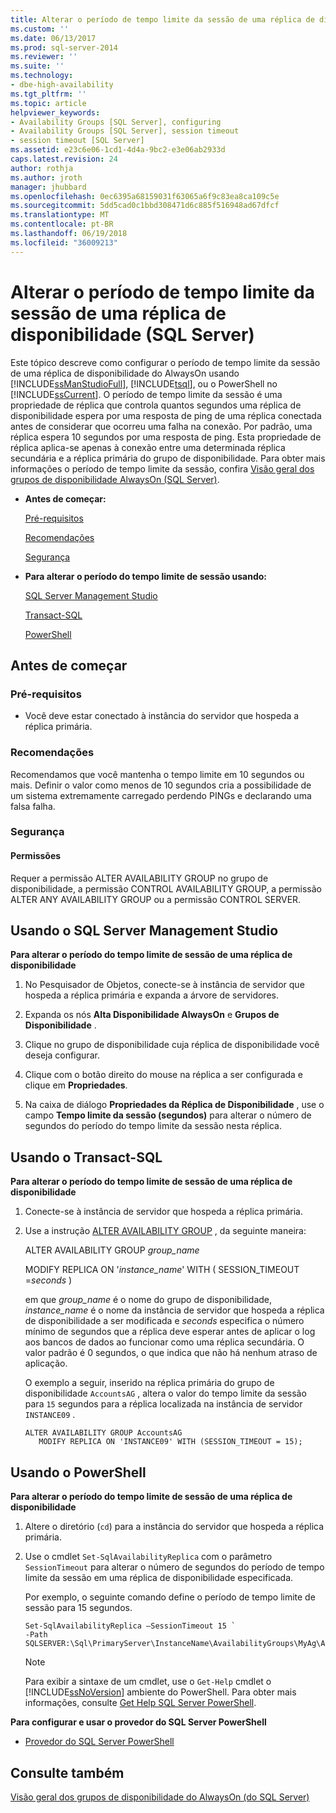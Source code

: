 ```yaml
---
title: Alterar o período de tempo limite da sessão de uma réplica de disponibilidade (SQL Server) | Microsoft Docs
ms.custom: ''
ms.date: 06/13/2017
ms.prod: sql-server-2014
ms.reviewer: ''
ms.suite: ''
ms.technology:
- dbe-high-availability
ms.tgt_pltfrm: ''
ms.topic: article
helpviewer_keywords:
- Availability Groups [SQL Server], configuring
- Availability Groups [SQL Server], session timeout
- session timeout [SQL Server]
ms.assetid: e23c6e06-1cd1-4d4a-9bc2-e3e06ab2933d
caps.latest.revision: 24
author: rothja
ms.author: jroth
manager: jhubbard
ms.openlocfilehash: 0ec6395a68159031f63065a6f9c83ea8ca109c5e
ms.sourcegitcommit: 5dd5cad0c1bbd308471d6c885f516948ad67dfcf
ms.translationtype: MT
ms.contentlocale: pt-BR
ms.lasthandoff: 06/19/2018
ms.locfileid: "36009213"
---
```

# <a name="change-the-session-timeout-period-for-an-availability-replica-sql-server"></a>Alterar o período de tempo limite da sessão de uma réplica de disponibilidade (SQL Server)
  Este tópico descreve como configurar o período de tempo limite da sessão de uma réplica de disponibilidade do AlwaysOn usando [!INCLUDE[ssManStudioFull](../../../includes/ssmanstudiofull-md.md)], [!INCLUDE[tsql](../../../includes/tsql-md.md)], ou o PowerShell no [!INCLUDE[ssCurrent](../../../includes/sscurrent-md.md)]. O período de tempo limite da sessão é uma propriedade de réplica que controla quantos segundos uma réplica de disponibilidade espera por uma resposta de ping de uma réplica conectada antes de considerar que ocorreu uma falha na conexão. Por padrão, uma réplica espera 10 segundos por uma resposta de ping. Esta propriedade de réplica aplica-se apenas à conexão entre uma determinada réplica secundária e a réplica primária do grupo de disponibilidade. Para obter mais informações o período de tempo limite da sessão, confira [Visão geral dos grupos de disponibilidade AlwaysOn &#40;SQL Server&#41;](overview-of-always-on-availability-groups-sql-server.md).  
  
-   **Antes de começar:**  
  
     [Pré-requisitos](#Prerequisites)  
  
     [Recomendações](#Recommendations)  
  
     [Segurança](#Security)  
  
-   **Para alterar o período do tempo limite de sessão usando:**  
  
     [SQL Server Management Studio](#SSMSProcedure)  
  
     [Transact-SQL](#TsqlProcedure)  
  
     [PowerShell](#PowerShellProcedure)  
  
##  <a name="BeforeYouBegin"></a> Antes de começar  
  
###  <a name="Prerequisites"></a> Pré-requisitos  
  
-   Você deve estar conectado à instância do servidor que hospeda a réplica primária.  
  
###  <a name="Recommendations"></a> Recomendações  
 Recomendamos que você mantenha o tempo limite em 10 segundos ou mais. Definir o valor como menos de 10 segundos cria a possibilidade de um sistema extremamente carregado perdendo PINGs e declarando uma falsa falha.  
  
###  <a name="Security"></a> Segurança  
  
####  <a name="Permissions"></a> Permissões  
 Requer a permissão ALTER AVAILABILITY GROUP no grupo de disponibilidade, a permissão CONTROL AVAILABILITY GROUP, a permissão ALTER ANY AVAILABILITY GROUP ou a permissão CONTROL SERVER.  
  
##  <a name="SSMSProcedure"></a> Usando o SQL Server Management Studio  
 **Para alterar o período do tempo limite de sessão de uma réplica de disponibilidade**  
  
1.  No Pesquisador de Objetos, conecte-se à instância de servidor que hospeda a réplica primária e expanda a árvore de servidores.  
  
2.  Expanda os nós **Alta Disponibilidade AlwaysOn** e **Grupos de Disponibilidade** .  
  
3.  Clique no grupo de disponibilidade cuja réplica de disponibilidade você deseja configurar.  
  
4.  Clique com o botão direito do mouse na réplica a ser configurada e clique em **Propriedades**.  
  
5.  Na caixa de diálogo **Propriedades da Réplica de Disponibilidade** , use o campo **Tempo limite da sessão (segundos)** para alterar o número de segundos do período do tempo limite da sessão nesta réplica.  
  
##  <a name="TsqlProcedure"></a> Usando o Transact-SQL  
 **Para alterar o período do tempo limite de sessão de uma réplica de disponibilidade**  
  
1.  Conecte-se à instância de servidor que hospeda a réplica primária.  
  
2.  Use a instrução [ALTER AVAILABILITY GROUP](/sql/t-sql/statements/alter-availability-group-transact-sql) , da seguinte maneira:  
  
     ALTER AVAILABILITY GROUP *group_name*  
  
     MODIFY REPLICA ON '*instance_name*' WITH ( SESSION_TIMEOUT =*seconds* )  
  
     em que *group_name* é o nome do grupo de disponibilidade, *instance_name* é o nome da instância de servidor que hospeda a réplica de disponibilidade a ser modificada e *seconds* especifica o número mínimo de segundos que a réplica deve esperar antes de aplicar o log aos bancos de dados ao funcionar como uma réplica secundária. O valor padrão é 0 segundos, o que indica que não há nenhum atraso de aplicação.  
  
     O exemplo a seguir, inserido na réplica primária do grupo de disponibilidade `AccountsAG` , altera o valor do tempo limite da sessão para `15` segundos para a réplica localizada na instância de servidor `INSTANCE09` .  
  
    ```  
    ALTER AVAILABILITY GROUP AccountsAG   
       MODIFY REPLICA ON 'INSTANCE09' WITH (SESSION_TIMEOUT = 15);  
    ```  
  
##  <a name="PowerShellProcedure"></a> Usando o PowerShell  
 **Para alterar o período do tempo limite de sessão de uma réplica de disponibilidade**  
  
1.  Altere o diretório (`cd`) para a instância do servidor que hospeda a réplica primária.  
  
2.  Use o cmdlet `Set-SqlAvailabilityReplica` com o parâmetro `SessionTimeout` para alterar o número de segundos do período de tempo limite da sessão em uma réplica de disponibilidade especificada.  
  
     Por exemplo, o seguinte comando define o período de tempo limite de sessão para 15 segundos.  
  
    ```  
    Set-SqlAvailabilityReplica –SessionTimeout 15 `   
    -Path SQLSERVER:\Sql\PrimaryServer\InstanceName\AvailabilityGroups\MyAg\AvailabilityReplicas\MyReplica  
    ```  
  
    > [!NOTE]  
    >  Para exibir a sintaxe de um cmdlet, use o `Get-Help` cmdlet o [!INCLUDE[ssNoVersion](../../../includes/ssnoversion-md.md)] ambiente do PowerShell. Para obter mais informações, consulte [Get Help SQL Server PowerShell](../../../powershell/sql-server-powershell.md).  
  
 **Para configurar e usar o provedor do SQL Server PowerShell**  
  
-   [Provedor do SQL Server PowerShell](../../../powershell/sql-server-powershell-provider.md)  
  
## <a name="see-also"></a>Consulte também  
 [Visão geral dos grupos de disponibilidade do AlwaysOn &#40;do SQL Server&#41;](overview-of-always-on-availability-groups-sql-server.md)  
  
  
